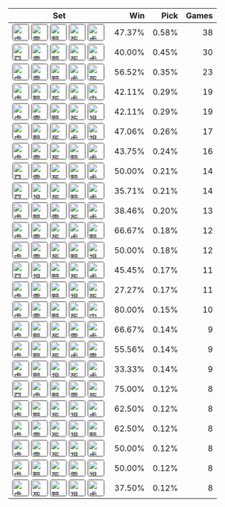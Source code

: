 | Set | Win | Pick | Games |
|---|---:|---:|---:|
| <img src="https://cdn5.lolalytics.com/item64/6655.webp" alt="盧登之伴" width="32" height="32" style="margin-right:4px;border:1px solid #666;border-radius:4px;" /><img src="https://cdn5.lolalytics.com/item64/4646.webp" alt="雷霆風暴" width="32" height="32" style="margin-right:4px;border:1px solid #666;border-radius:4px;" /><img src="https://cdn5.lolalytics.com/item64/4645.webp" alt="黯影之炎" width="32" height="32" style="margin-right:4px;border:1px solid #666;border-radius:4px;" /><img src="https://cdn5.lolalytics.com/item64/3089.webp" alt="死亡之帽" width="32" height="32" style="margin-right:4px;border:1px solid #666;border-radius:4px;" /><img src="https://cdn5.lolalytics.com/item64/3135.webp" alt="虛空之杖" width="32" height="32" style="margin-right:4px;border:1px solid #666;border-radius:4px;" /> | 47.37% | 0.58% | 38 |
| <img src="https://cdn5.lolalytics.com/item64/3118.webp" alt="惡意" width="32" height="32" style="margin-right:4px;border:1px solid #666;border-radius:4px;" /><img src="https://cdn5.lolalytics.com/item64/4646.webp" alt="雷霆風暴" width="32" height="32" style="margin-right:4px;border:1px solid #666;border-radius:4px;" /><img src="https://cdn5.lolalytics.com/item64/4645.webp" alt="黯影之炎" width="32" height="32" style="margin-right:4px;border:1px solid #666;border-radius:4px;" /><img src="https://cdn5.lolalytics.com/item64/3089.webp" alt="死亡之帽" width="32" height="32" style="margin-right:4px;border:1px solid #666;border-radius:4px;" /><img src="https://cdn5.lolalytics.com/item64/3135.webp" alt="虛空之杖" width="32" height="32" style="margin-right:4px;border:1px solid #666;border-radius:4px;" /> | 40.00% | 0.45% | 30 |
| <img src="https://cdn5.lolalytics.com/item64/6655.webp" alt="盧登之伴" width="32" height="32" style="margin-right:4px;border:1px solid #666;border-radius:4px;" /><img src="https://cdn5.lolalytics.com/item64/4646.webp" alt="雷霆風暴" width="32" height="32" style="margin-right:4px;border:1px solid #666;border-radius:4px;" /><img src="https://cdn5.lolalytics.com/item64/4645.webp" alt="黯影之炎" width="32" height="32" style="margin-right:4px;border:1px solid #666;border-radius:4px;" /><img src="https://cdn5.lolalytics.com/item64/3135.webp" alt="虛空之杖" width="32" height="32" style="margin-right:4px;border:1px solid #666;border-radius:4px;" /><img src="https://cdn5.lolalytics.com/item64/3089.webp" alt="死亡之帽" width="32" height="32" style="margin-right:4px;border:1px solid #666;border-radius:4px;" /> | 56.52% | 0.35% | 23 |
| <img src="https://cdn5.lolalytics.com/item64/6655.webp" alt="盧登之伴" width="32" height="32" style="margin-right:4px;border:1px solid #666;border-radius:4px;" /><img src="https://cdn5.lolalytics.com/item64/4645.webp" alt="黯影之炎" width="32" height="32" style="margin-right:4px;border:1px solid #666;border-radius:4px;" /><img src="https://cdn5.lolalytics.com/item64/3089.webp" alt="死亡之帽" width="32" height="32" style="margin-right:4px;border:1px solid #666;border-radius:4px;" /><img src="https://cdn5.lolalytics.com/item64/3135.webp" alt="虛空之杖" width="32" height="32" style="margin-right:4px;border:1px solid #666;border-radius:4px;" /><img src="https://cdn5.lolalytics.com/item64/3157.webp" alt="中婭沙漏" width="32" height="32" style="margin-right:4px;border:1px solid #666;border-radius:4px;" /> | 42.11% | 0.29% | 19 |
| <img src="https://cdn5.lolalytics.com/item64/6655.webp" alt="盧登之伴" width="32" height="32" style="margin-right:4px;border:1px solid #666;border-radius:4px;" /><img src="https://cdn5.lolalytics.com/item64/4646.webp" alt="雷霆風暴" width="32" height="32" style="margin-right:4px;border:1px solid #666;border-radius:4px;" /><img src="https://cdn5.lolalytics.com/item64/4645.webp" alt="黯影之炎" width="32" height="32" style="margin-right:4px;border:1px solid #666;border-radius:4px;" /><img src="https://cdn5.lolalytics.com/item64/3089.webp" alt="死亡之帽" width="32" height="32" style="margin-right:4px;border:1px solid #666;border-radius:4px;" /><img src="https://cdn5.lolalytics.com/item64/4628.webp" alt="視界專注" width="32" height="32" style="margin-right:4px;border:1px solid #666;border-radius:4px;" /> | 42.11% | 0.29% | 19 |
| <img src="https://cdn5.lolalytics.com/item64/6655.webp" alt="盧登之伴" width="32" height="32" style="margin-right:4px;border:1px solid #666;border-radius:4px;" /><img src="https://cdn5.lolalytics.com/item64/4645.webp" alt="黯影之炎" width="32" height="32" style="margin-right:4px;border:1px solid #666;border-radius:4px;" /><img src="https://cdn5.lolalytics.com/item64/3089.webp" alt="死亡之帽" width="32" height="32" style="margin-right:4px;border:1px solid #666;border-radius:4px;" /><img src="https://cdn5.lolalytics.com/item64/3135.webp" alt="虛空之杖" width="32" height="32" style="margin-right:4px;border:1px solid #666;border-radius:4px;" /><img src="https://cdn5.lolalytics.com/item64/4628.webp" alt="視界專注" width="32" height="32" style="margin-right:4px;border:1px solid #666;border-radius:4px;" /> | 47.06% | 0.26% | 17 |
| <img src="https://cdn5.lolalytics.com/item64/6655.webp" alt="盧登之伴" width="32" height="32" style="margin-right:4px;border:1px solid #666;border-radius:4px;" /><img src="https://cdn5.lolalytics.com/item64/4646.webp" alt="雷霆風暴" width="32" height="32" style="margin-right:4px;border:1px solid #666;border-radius:4px;" /><img src="https://cdn5.lolalytics.com/item64/3089.webp" alt="死亡之帽" width="32" height="32" style="margin-right:4px;border:1px solid #666;border-radius:4px;" /><img src="https://cdn5.lolalytics.com/item64/4645.webp" alt="黯影之炎" width="32" height="32" style="margin-right:4px;border:1px solid #666;border-radius:4px;" /><img src="https://cdn5.lolalytics.com/item64/3135.webp" alt="虛空之杖" width="32" height="32" style="margin-right:4px;border:1px solid #666;border-radius:4px;" /> | 43.75% | 0.24% | 16 |
| <img src="https://cdn5.lolalytics.com/item64/3118.webp" alt="惡意" width="32" height="32" style="margin-right:4px;border:1px solid #666;border-radius:4px;" /><img src="https://cdn5.lolalytics.com/item64/4646.webp" alt="雷霆風暴" width="32" height="32" style="margin-right:4px;border:1px solid #666;border-radius:4px;" /><img src="https://cdn5.lolalytics.com/item64/3089.webp" alt="死亡之帽" width="32" height="32" style="margin-right:4px;border:1px solid #666;border-radius:4px;" /><img src="https://cdn5.lolalytics.com/item64/4645.webp" alt="黯影之炎" width="32" height="32" style="margin-right:4px;border:1px solid #666;border-radius:4px;" /><img src="https://cdn5.lolalytics.com/item64/3135.webp" alt="虛空之杖" width="32" height="32" style="margin-right:4px;border:1px solid #666;border-radius:4px;" /> | 50.00% | 0.21% | 14 |
| <img src="https://cdn5.lolalytics.com/item64/3118.webp" alt="惡意" width="32" height="32" style="margin-right:4px;border:1px solid #666;border-radius:4px;" /><img src="https://cdn5.lolalytics.com/item64/4628.webp" alt="視界專注" width="32" height="32" style="margin-right:4px;border:1px solid #666;border-radius:4px;" /><img src="https://cdn5.lolalytics.com/item64/3089.webp" alt="死亡之帽" width="32" height="32" style="margin-right:4px;border:1px solid #666;border-radius:4px;" /><img src="https://cdn5.lolalytics.com/item64/4645.webp" alt="黯影之炎" width="32" height="32" style="margin-right:4px;border:1px solid #666;border-radius:4px;" /><img src="https://cdn5.lolalytics.com/item64/3135.webp" alt="虛空之杖" width="32" height="32" style="margin-right:4px;border:1px solid #666;border-radius:4px;" /> | 35.71% | 0.21% | 14 |
| <img src="https://cdn5.lolalytics.com/item64/6655.webp" alt="盧登之伴" width="32" height="32" style="margin-right:4px;border:1px solid #666;border-radius:4px;" /><img src="https://cdn5.lolalytics.com/item64/4645.webp" alt="黯影之炎" width="32" height="32" style="margin-right:4px;border:1px solid #666;border-radius:4px;" /><img src="https://cdn5.lolalytics.com/item64/4646.webp" alt="雷霆風暴" width="32" height="32" style="margin-right:4px;border:1px solid #666;border-radius:4px;" /><img src="https://cdn5.lolalytics.com/item64/3089.webp" alt="死亡之帽" width="32" height="32" style="margin-right:4px;border:1px solid #666;border-radius:4px;" /><img src="https://cdn5.lolalytics.com/item64/3135.webp" alt="虛空之杖" width="32" height="32" style="margin-right:4px;border:1px solid #666;border-radius:4px;" /> | 38.46% | 0.20% | 13 |
| <img src="https://cdn5.lolalytics.com/item64/6655.webp" alt="盧登之伴" width="32" height="32" style="margin-right:4px;border:1px solid #666;border-radius:4px;" /><img src="https://cdn5.lolalytics.com/item64/4646.webp" alt="雷霆風暴" width="32" height="32" style="margin-right:4px;border:1px solid #666;border-radius:4px;" /><img src="https://cdn5.lolalytics.com/item64/3089.webp" alt="死亡之帽" width="32" height="32" style="margin-right:4px;border:1px solid #666;border-radius:4px;" /><img src="https://cdn5.lolalytics.com/item64/3135.webp" alt="虛空之杖" width="32" height="32" style="margin-right:4px;border:1px solid #666;border-radius:4px;" /><img src="https://cdn5.lolalytics.com/item64/4645.webp" alt="黯影之炎" width="32" height="32" style="margin-right:4px;border:1px solid #666;border-radius:4px;" /> | 66.67% | 0.18% | 12 |
| <img src="https://cdn5.lolalytics.com/item64/6655.webp" alt="盧登之伴" width="32" height="32" style="margin-right:4px;border:1px solid #666;border-radius:4px;" /><img src="https://cdn5.lolalytics.com/item64/4646.webp" alt="雷霆風暴" width="32" height="32" style="margin-right:4px;border:1px solid #666;border-radius:4px;" /><img src="https://cdn5.lolalytics.com/item64/3089.webp" alt="死亡之帽" width="32" height="32" style="margin-right:4px;border:1px solid #666;border-radius:4px;" /><img src="https://cdn5.lolalytics.com/item64/4645.webp" alt="黯影之炎" width="32" height="32" style="margin-right:4px;border:1px solid #666;border-radius:4px;" /><img src="https://cdn5.lolalytics.com/item64/4628.webp" alt="視界專注" width="32" height="32" style="margin-right:4px;border:1px solid #666;border-radius:4px;" /> | 50.00% | 0.18% | 12 |
| <img src="https://cdn5.lolalytics.com/item64/3118.webp" alt="惡意" width="32" height="32" style="margin-right:4px;border:1px solid #666;border-radius:4px;" /><img src="https://cdn5.lolalytics.com/item64/4628.webp" alt="視界專注" width="32" height="32" style="margin-right:4px;border:1px solid #666;border-radius:4px;" /><img src="https://cdn5.lolalytics.com/item64/4645.webp" alt="黯影之炎" width="32" height="32" style="margin-right:4px;border:1px solid #666;border-radius:4px;" /><img src="https://cdn5.lolalytics.com/item64/3089.webp" alt="死亡之帽" width="32" height="32" style="margin-right:4px;border:1px solid #666;border-radius:4px;" /><img src="https://cdn5.lolalytics.com/item64/3135.webp" alt="虛空之杖" width="32" height="32" style="margin-right:4px;border:1px solid #666;border-radius:4px;" /> | 45.45% | 0.17% | 11 |
| <img src="https://cdn5.lolalytics.com/item64/6655.webp" alt="盧登之伴" width="32" height="32" style="margin-right:4px;border:1px solid #666;border-radius:4px;" /><img src="https://cdn5.lolalytics.com/item64/4646.webp" alt="雷霆風暴" width="32" height="32" style="margin-right:4px;border:1px solid #666;border-radius:4px;" /><img src="https://cdn5.lolalytics.com/item64/4645.webp" alt="黯影之炎" width="32" height="32" style="margin-right:4px;border:1px solid #666;border-radius:4px;" /><img src="https://cdn5.lolalytics.com/item64/4628.webp" alt="視界專注" width="32" height="32" style="margin-right:4px;border:1px solid #666;border-radius:4px;" /><img src="https://cdn5.lolalytics.com/item64/3089.webp" alt="死亡之帽" width="32" height="32" style="margin-right:4px;border:1px solid #666;border-radius:4px;" /> | 27.27% | 0.17% | 11 |
| <img src="https://cdn5.lolalytics.com/item64/6655.webp" alt="盧登之伴" width="32" height="32" style="margin-right:4px;border:1px solid #666;border-radius:4px;" /><img src="https://cdn5.lolalytics.com/item64/4646.webp" alt="雷霆風暴" width="32" height="32" style="margin-right:4px;border:1px solid #666;border-radius:4px;" /><img src="https://cdn5.lolalytics.com/item64/4645.webp" alt="黯影之炎" width="32" height="32" style="margin-right:4px;border:1px solid #666;border-radius:4px;" /><img src="https://cdn5.lolalytics.com/item64/3089.webp" alt="死亡之帽" width="32" height="32" style="margin-right:4px;border:1px solid #666;border-radius:4px;" /><img src="https://cdn5.lolalytics.com/item64/3157.webp" alt="中婭沙漏" width="32" height="32" style="margin-right:4px;border:1px solid #666;border-radius:4px;" /> | 80.00% | 0.15% | 10 |
| <img src="https://cdn5.lolalytics.com/item64/6655.webp" alt="盧登之伴" width="32" height="32" style="margin-right:4px;border:1px solid #666;border-radius:4px;" /><img src="https://cdn5.lolalytics.com/item64/4645.webp" alt="黯影之炎" width="32" height="32" style="margin-right:4px;border:1px solid #666;border-radius:4px;" /><img src="https://cdn5.lolalytics.com/item64/3089.webp" alt="死亡之帽" width="32" height="32" style="margin-right:4px;border:1px solid #666;border-radius:4px;" /><img src="https://cdn5.lolalytics.com/item64/4646.webp" alt="雷霆風暴" width="32" height="32" style="margin-right:4px;border:1px solid #666;border-radius:4px;" /><img src="https://cdn5.lolalytics.com/item64/3135.webp" alt="虛空之杖" width="32" height="32" style="margin-right:4px;border:1px solid #666;border-radius:4px;" /> | 66.67% | 0.14% | 9 |
| <img src="https://cdn5.lolalytics.com/item64/6655.webp" alt="盧登之伴" width="32" height="32" style="margin-right:4px;border:1px solid #666;border-radius:4px;" /><img src="https://cdn5.lolalytics.com/item64/4645.webp" alt="黯影之炎" width="32" height="32" style="margin-right:4px;border:1px solid #666;border-radius:4px;" /><img src="https://cdn5.lolalytics.com/item64/3089.webp" alt="死亡之帽" width="32" height="32" style="margin-right:4px;border:1px solid #666;border-radius:4px;" /><img src="https://cdn5.lolalytics.com/item64/3135.webp" alt="虛空之杖" width="32" height="32" style="margin-right:4px;border:1px solid #666;border-radius:4px;" /><img src="https://cdn5.lolalytics.com/item64/4646.webp" alt="雷霆風暴" width="32" height="32" style="margin-right:4px;border:1px solid #666;border-radius:4px;" /> | 55.56% | 0.14% | 9 |
| <img src="https://cdn5.lolalytics.com/item64/6655.webp" alt="盧登之伴" width="32" height="32" style="margin-right:4px;border:1px solid #666;border-radius:4px;" /><img src="https://cdn5.lolalytics.com/item64/4645.webp" alt="黯影之炎" width="32" height="32" style="margin-right:4px;border:1px solid #666;border-radius:4px;" /><img src="https://cdn5.lolalytics.com/item64/4628.webp" alt="視界專注" width="32" height="32" style="margin-right:4px;border:1px solid #666;border-radius:4px;" /><img src="https://cdn5.lolalytics.com/item64/3089.webp" alt="死亡之帽" width="32" height="32" style="margin-right:4px;border:1px solid #666;border-radius:4px;" /><img src="https://cdn5.lolalytics.com/item64/3135.webp" alt="虛空之杖" width="32" height="32" style="margin-right:4px;border:1px solid #666;border-radius:4px;" /> | 33.33% | 0.14% | 9 |
| <img src="https://cdn5.lolalytics.com/item64/3118.webp" alt="惡意" width="32" height="32" style="margin-right:4px;border:1px solid #666;border-radius:4px;" /><img src="https://cdn5.lolalytics.com/item64/6655.webp" alt="盧登之伴" width="32" height="32" style="margin-right:4px;border:1px solid #666;border-radius:4px;" /><img src="https://cdn5.lolalytics.com/item64/4645.webp" alt="黯影之炎" width="32" height="32" style="margin-right:4px;border:1px solid #666;border-radius:4px;" /><img src="https://cdn5.lolalytics.com/item64/4646.webp" alt="雷霆風暴" width="32" height="32" style="margin-right:4px;border:1px solid #666;border-radius:4px;" /><img src="https://cdn5.lolalytics.com/item64/3089.webp" alt="死亡之帽" width="32" height="32" style="margin-right:4px;border:1px solid #666;border-radius:4px;" /> | 75.00% | 0.12% | 8 |
| <img src="https://cdn5.lolalytics.com/item64/6655.webp" alt="盧登之伴" width="32" height="32" style="margin-right:4px;border:1px solid #666;border-radius:4px;" /><img src="https://cdn5.lolalytics.com/item64/4645.webp" alt="黯影之炎" width="32" height="32" style="margin-right:4px;border:1px solid #666;border-radius:4px;" /><img src="https://cdn5.lolalytics.com/item64/3089.webp" alt="死亡之帽" width="32" height="32" style="margin-right:4px;border:1px solid #666;border-radius:4px;" /><img src="https://cdn5.lolalytics.com/item64/4628.webp" alt="視界專注" width="32" height="32" style="margin-right:4px;border:1px solid #666;border-radius:4px;" /><img src="https://cdn5.lolalytics.com/item64/3135.webp" alt="虛空之杖" width="32" height="32" style="margin-right:4px;border:1px solid #666;border-radius:4px;" /> | 62.50% | 0.12% | 8 |
| <img src="https://cdn5.lolalytics.com/item64/6655.webp" alt="盧登之伴" width="32" height="32" style="margin-right:4px;border:1px solid #666;border-radius:4px;" /><img src="https://cdn5.lolalytics.com/item64/4646.webp" alt="雷霆風暴" width="32" height="32" style="margin-right:4px;border:1px solid #666;border-radius:4px;" /><img src="https://cdn5.lolalytics.com/item64/3089.webp" alt="死亡之帽" width="32" height="32" style="margin-right:4px;border:1px solid #666;border-radius:4px;" /><img src="https://cdn5.lolalytics.com/item64/4628.webp" alt="視界專注" width="32" height="32" style="margin-right:4px;border:1px solid #666;border-radius:4px;" /><img src="https://cdn5.lolalytics.com/item64/4645.webp" alt="黯影之炎" width="32" height="32" style="margin-right:4px;border:1px solid #666;border-radius:4px;" /> | 62.50% | 0.12% | 8 |
| <img src="https://cdn5.lolalytics.com/item64/6655.webp" alt="盧登之伴" width="32" height="32" style="margin-right:4px;border:1px solid #666;border-radius:4px;" /><img src="https://cdn5.lolalytics.com/item64/4646.webp" alt="雷霆風暴" width="32" height="32" style="margin-right:4px;border:1px solid #666;border-radius:4px;" /><img src="https://cdn5.lolalytics.com/item64/3089.webp" alt="死亡之帽" width="32" height="32" style="margin-right:4px;border:1px solid #666;border-radius:4px;" /><img src="https://cdn5.lolalytics.com/item64/4628.webp" alt="視界專注" width="32" height="32" style="margin-right:4px;border:1px solid #666;border-radius:4px;" /><img src="https://cdn5.lolalytics.com/item64/3135.webp" alt="虛空之杖" width="32" height="32" style="margin-right:4px;border:1px solid #666;border-radius:4px;" /> | 50.00% | 0.12% | 8 |
| <img src="https://cdn5.lolalytics.com/item64/6655.webp" alt="盧登之伴" width="32" height="32" style="margin-right:4px;border:1px solid #666;border-radius:4px;" /><img src="https://cdn5.lolalytics.com/item64/4645.webp" alt="黯影之炎" width="32" height="32" style="margin-right:4px;border:1px solid #666;border-radius:4px;" /><img src="https://cdn5.lolalytics.com/item64/3089.webp" alt="死亡之帽" width="32" height="32" style="margin-right:4px;border:1px solid #666;border-radius:4px;" /><img src="https://cdn5.lolalytics.com/item64/4646.webp" alt="雷霆風暴" width="32" height="32" style="margin-right:4px;border:1px solid #666;border-radius:4px;" /><img src="https://cdn5.lolalytics.com/item64/4628.webp" alt="視界專注" width="32" height="32" style="margin-right:4px;border:1px solid #666;border-radius:4px;" /> | 50.00% | 0.12% | 8 |
| <img src="https://cdn5.lolalytics.com/item64/6655.webp" alt="盧登之伴" width="32" height="32" style="margin-right:4px;border:1px solid #666;border-radius:4px;" /><img src="https://cdn5.lolalytics.com/item64/3089.webp" alt="死亡之帽" width="32" height="32" style="margin-right:4px;border:1px solid #666;border-radius:4px;" /><img src="https://cdn5.lolalytics.com/item64/4645.webp" alt="黯影之炎" width="32" height="32" style="margin-right:4px;border:1px solid #666;border-radius:4px;" /><img src="https://cdn5.lolalytics.com/item64/4628.webp" alt="視界專注" width="32" height="32" style="margin-right:4px;border:1px solid #666;border-radius:4px;" /><img src="https://cdn5.lolalytics.com/item64/3135.webp" alt="虛空之杖" width="32" height="32" style="margin-right:4px;border:1px solid #666;border-radius:4px;" /> | 37.50% | 0.12% | 8 |